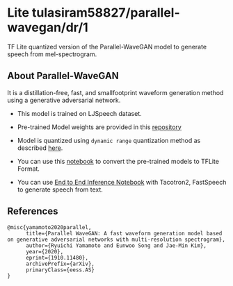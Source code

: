 # Lite tulasiram58827/parallel-wavegan/dr/1
TF Lite quantized version of the Parallel-WaveGAN model to generate speech from mel-spectrogram.

<!-- parent-model: tulasiram58827/parallel-wavegan/1 -->
<!-- asset-path: legacy -->
<!-- colab: https://colab.research.google.com/github/tulasiram58827/TTS_TFLite/blob/main/Parallel_WaveGAN_TFLite.ipynb -->

## About Parallel-WaveGAN

It is a distillation-free, fast, and smallfootprint waveform generation method using a generative adversarial network.

- This model is trained on LJSpeech dataset.

- Pre-trained Model weights are provided in this [repository](https://github.com/kan-bayashi/ParallelWaveGAN)

- Model is quantized using `dynamic range` quantization method as described [here](https://www.tensorflow.org/lite/performance/post_training_quant).

- You can use this [notebook](https://colab.research.google.com/github/tulasiram58827/TTS_TFLite/blob/main/Parallel_WaveGAN_TFLite.ipynb) to convert the pre-trained models to TFLite Format.

- You can use [End to End Inference Notebook](https://github.com/tulasiram58827/TTS_TFLite/blob/main/End_to_End_TTS.ipynb) with Tacotron2, FastSpeech to generate speech from text.

## References

```
@misc{yamamoto2020parallel,
      title={Parallel WaveGAN: A fast waveform generation model based on generative adversarial networks with multi-resolution spectrogram}, 
      author={Ryuichi Yamamoto and Eunwoo Song and Jae-Min Kim},
      year={2020},
      eprint={1910.11480},
      archivePrefix={arXiv},
      primaryClass={eess.AS}
}
```

